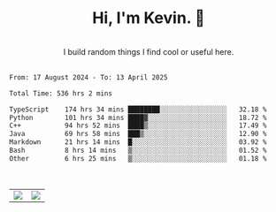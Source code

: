 <!--
**kevin-pek/kevin-pek** is a ✨ _special_ ✨ repository because its `README.md` (this file) appears on your GitHub profile.

Here are some ideas to get you started:

- 🔭 I’m currently working on ...
- 🌱 I’m currently learning ...
- 👯 I’m looking to collaborate on ...
- 🤔 I’m looking for help with ...
- 💬 Ask me about ...
- 📫 How to reach me: ...
- 😄 Pronouns: ...
- ⚡ Fun fact: ...
-->
<div align="center">
  <h1>Hi, I'm Kevin. 👋</h1>
  <br />
  I build random things I find cool or useful here.
</div>
<br />
<!--START_SECTION:waka-->

```txt
From: 17 August 2024 - To: 13 April 2025

Total Time: 536 hrs 2 mins

TypeScript    174 hrs 34 mins ████████░░░░░░░░░░░░░░░░░   32.18 %
Python        101 hrs 34 mins ████▓░░░░░░░░░░░░░░░░░░░░   18.72 %
C++           94 hrs 52 mins  ████▒░░░░░░░░░░░░░░░░░░░░   17.49 %
Java          69 hrs 58 mins  ███▒░░░░░░░░░░░░░░░░░░░░░   12.90 %
Markdown      21 hrs 14 mins  █░░░░░░░░░░░░░░░░░░░░░░░░   03.92 %
Bash          8 hrs 14 mins   ▒░░░░░░░░░░░░░░░░░░░░░░░░   01.52 %
Other         6 hrs 25 mins   ▒░░░░░░░░░░░░░░░░░░░░░░░░   01.18 %
```

<!--END_SECTION:waka-->
<br />
<table width="100%">
  <tr>
    <td align="left" width="50%">
      <img src="https://github-readme-stats-kevin-pek.vercel.app/api?username=kevin-pek&include_all_commits=true&count_private=true&theme=rose_pine" />
    </td>
    <td align="right" width="50%">
      <img src="https://github-readme-stats-kevin-pek.vercel.app/api/top-langs?username=kevin-pek&langs_count=10&hide_progress=true&theme=rose_pine" />
    </td>
  </tr>
</table>
